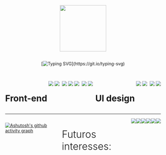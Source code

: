 
<div align="center">
  
 <!-- [![Typing SVG](https://readme-typing-svg.herokuapp.com?font=New+Amsterdam&pause=1000&color=F7F7F7&center=true&vCenter=true&width=435&height=20&lines=Ol%C3%A1!+Seja+bem+vindo(a)+ao+meu+Github+%F0%9F%91%8B;Sou+programador+front-end+e+UI+designer.)](https://git.io/typing-svg)
<h1 style="font-weight: 600">Olá! Seja bem-vindo(a) ao meu Github👋</h1>
<p style="font-weight: 500">⚜️ Sou um estudante programador front-end e UI/UX ⚜️ </p>
  
  [![Typing SVG](https://readme-typing-svg.herokuapp.com?font=Fira+Code&weight=700&size=16&duration=3500&pause=1000&color=722EF7&center=true&vCenter=true&width=435&lines=Sou+Frond-end+developer+e+UI%2FUX+designer.)](https://git.io/typing-svg)
  --->
  <br>
  <br>
<img src="https://i.imgur.com/l9cszhM.png&fidelity=grand" width=150> 
<br>
<br>
  
  [![Typing SVG](https://readme-typing-svg.herokuapp.com?font=Cantata+One&pause=1000&color=F7F7F7&center=true&vCenter=true&width=435&height=20&lines=Desenvolvedor+Front+End+e+UI+Designer.)](https://git.io/typing-svg)
</div>

  <br>
  <br>
  
<div style="display: flex; justify-content: space-between;">  
  <!--<img src="https://github-readme-stats.vercel.app/api/top-langs/?username=vrmtdev&theme=blue-green" alt="Top Langs" />-->
  
<h1>Front-end</h1>

<img src="https://img.shields.io/badge/React-black?style=for-the-badge&logo=react&logoColor=white">
<img src="https://img.shields.io/badge/Bootstrap-black?style=for-the-badge&logo=bootstrap&logoColor=white">
<br>
<img src="https://img.shields.io/badge/Tailwind_CSS-black?style=for-the-badge&logo=tailwind-css&logoColor=white">
<img src="https://img.shields.io/badge/HTML5-black?style=for-the-badge&logo=html5&logoColor=white">
<img src="https://img.shields.io/badge/CSS3-black?style=for-the-badge&logo=css3&logoColor=white">
<br>
<img src="https://img.shields.io/badge/Sass-black?style=for-the-badge&logo=sass&logoColor=white">
<img src="https://img.shields.io/badge/JavaScript-black?style=for-the-badge&logo=javascript&logoColor=white">


-----------------

<h1>UI design</h1>

<img src="https://img.shields.io/badge/Adobe%20Photoshop-black?style=for-the-badge&logo=Adobe%20Photoshop&logoColor=white">
<img src="https://img.shields.io/badge/Adobe%20Illustrator-black?style=for-the-badge&logo=adobe%20illustrator&logoColor=white">
<br>
<img src="https://img.shields.io/badge/Adobe%20after%20affects-black?style=for-the-badge&logo=Adobe%20after%20effects&logoColor=white">
<img src="https://img.shields.io/badge/Figma-black?style=for-the-badge&logo=figma&logoColor=white">
</div>

----------
<!---
<div>
<img src="https://user-images.githubusercontent.com/74038190/229223263-cf2e4b07-2615-4f87-9c38-e37600f8381a.gif" width=400> 
</div>
--->
<div style="display: flex; justify-content: space-between;"> 
  
[![Ashutosh's github activity graph](https://github-readme-activity-graph.vercel.app/graph?username=vrmtdev&bg_color=000000&color=ffffff&line=ffffff&point=3e3838&area=true&hide_border=true)](https://github.com/ashutosh00710/github-readme-activity-graph)


<p style="font-weight: 300; font-size: 2rem;"> Futuros interesses: </p>

<img src="https://img.shields.io/badge/Angular-black?style=for-the-badge&logo=angular&logoColor=white">
<img src="https://img.shields.io/badge/Typescript-black?style=for-the-badge&logo=typescript&logoColor=white">
<br>
<img src="https://img.shields.io/badge/GraphQl-black?style=for-the-badge&logo=graphql&logoColor=white">
<img src="https://img.shields.io/badge/NextJS-black?style=for-the-badge&logo=nextjs&logoColor=white">
<br>
<img src="https://img.shields.io/badge/NodeJS-black?style=for-the-badge&logo=nodejs&logoColor=white">
<img src="https://img.shields.io/badge/MySQL-black?style=for-the-badge&logo=mysql&logoColor=white">
<!--
[![My Skills](https://skillicons.dev/icons?i=angular,typescript,graphql,nextjs,nodejs,mysql)](https://skillicons.dev)
-->
</div>
</div>
